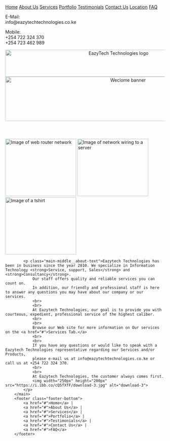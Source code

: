 <!DOCTYPE html>
<html lang="en">
<head>
    <meta charset="UTF-8">
    <meta name="viewport" content="width=device-width, initial-scale=1.0">
    <title>Eazytech Technologies | Making technology eazy</title>
    <link rel="stylesheet" href="EazyTechCss.css">
</head>

<body>
        <nav class="navbar-left">
            <a class="navbar-left--home" href="#">Home</a>
            <a class="navbar-left--about" href="#">About Us</a>
            <a class="navbar-left--serv" href="#">Services</a>
            <a class="navbar-left--port" href="#">Portfolio</a>
            <a class="navbar-left--test" href="#">Testimonials</a>
            <a class="navbar-left--con" href="#">Contact Us</a>
            <a class="navbar-left--loc" href="#">Location</a>
            <a class="navbar-left--faq" href="#">FAQ</a>
                <p class="navbar-left__contact-email">E-Mail:<br>
                    info@eazytechtechnologies.co.ke  
                </p>
                <p class="navbar-left__contact-mobile">Mobile:<br>
                    +254 722 324 370<br>
                    +254 723 462 989
                </p>
        </nav>
        <header class="header-top">
            <img class="header-top--image1"width="700px" height="85px" src="https://i.ibb.co/Bz5p3hj/Logo-1.jpg" alt="EazyTech Technologies logo">
            <img width="760px" height="140px" src="https://i.ibb.co/WK8G39f/Welcome-NBanner.jpg" alt="Weclome banner">
        </header>
        <main class="main-middle">
            <div class="main-middle__images">
            <img width="224px" height="181px" src="https://i.ibb.co/86WhZVp/computer-network-networking-austin.jpg" alt="Image of web router network">
            <img width="224px" height="181px" src="https://i.ibb.co/0JQBXyb/images.jpg" alt="Image of network wiring to a server">
            <img width="224px" height="181px" src="https://i.ibb.co/C57s3zW/images-2.jpg" alt="Image of a tshirt">
            </div>

            <p class="main-middle__about-text">Eazytech Technologies has been in business since the year 2010. We specialize in Information Technology <strong>Service, support, Sales</strong> and <strong>Consultancy</strong>.
                Our staff offers quality and reliable services you can count on. 
                In addition, our friendly and professional staff is here to answer any questions you may have about our company or our services.
                <br>
                <br>
                At Eazytech Technologies, our goal is to provide you with courteous, expedient, professional service of the highest caliber.
                <br>
                <br>
                Browse our Web site for more information on Our services on the <a href="#">Services Tab.</a>
                <br>
                <br>
                If you have any questions or would like to speak with a Eazytech Technologies representative regarding our Services and/or Products, 
                please e-mail us at info@eazytechtechnologies.co.ke or call us at +254 722 324 370.
                <br>
                <br>
                At Eazytech Technologies, the customer always comes first.
                <img width="250px" height="200px" src="https://i.ibb.co/cQ5fXfF/download-3.jpg" alt="download-3">
            </p>
        </main>
        <footer class="footer-bottom">
            <a href="#">Home</a> |
            <a href="#">About Us</a> |
            <a href="#">Services</a> |
            <a href="#">Portfolio</a> |
            <a href="#">Testimonials</a> |
            <a href="#">Contact Us</a> |
            <a href="#">FAQ</a>
        </footer>
</body>
</html>
